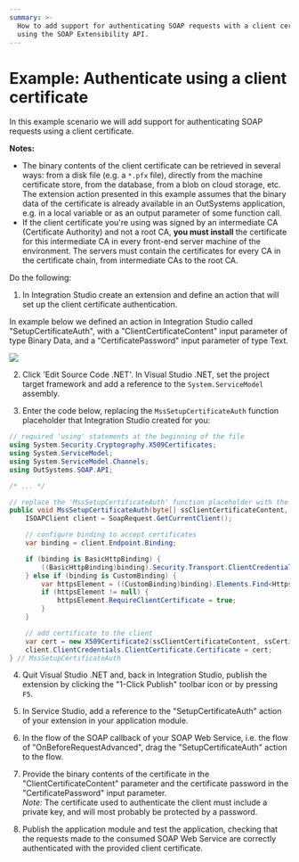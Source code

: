 ```yaml
---
summary: >-
  How to add support for authenticating SOAP requests with a client certificate
  using the SOAP Extensibility API.
---
```


# Example: Authenticate using a client certificate

In this example scenario we will add support for authenticating SOAP requests using a client certificate.

**Notes:**

* The binary contents of the client certificate can be retrieved in several ways: from a disk file \(e.g. a `*.pfx` file\), directly from the machine certificate store, from the database, from a blob on cloud storage, etc. The extension action presented in this example assumes that the binary data of the certificate is already available in an OutSystems application, e.g. in a local variable or as an output parameter of some function call.
* If the client certificate you're using was signed by an intermediate CA \(Certificate Authority\) and not a root CA, **you must install** the certificate for this intermediate CA in every front-end server machine of the environment. The servers must contain the certificates for every CA in the certificate chain, from intermediate CAs to the root CA.

Do the following:

1. In Integration Studio create an extension and define an action that will set up the client certificate authentication.

In example below we defined an action in Integration Studio called "SetupCertificateAuth", with a "ClientCertificateContent" input parameter of type Binary Data, and a "CertificatePassword" input parameter of type Text.

![](https://github.com/danielmarquespt/docs-product/tree/e7ea3f444d5129dab245c69ab72ae091554bc4fb/src/extensibility-and-integration/soap/consume/extensibility-use-cases/images/is-action-setup-client-certificate-auth.png%3E)

2. Click 'Edit Source Code .NET'. In Visual Studio .NET, set the project target framework and add a reference to the `System.ServiceModel` assembly.

3. Enter the code below, replacing the `MssSetupCertificateAuth` function placeholder that Integration Studio created for you:

```csharp
// required 'using' statements at the beginning of the file
using System.Security.Cryptography.X509Certificates;
using System.ServiceModel;
using System.ServiceModel.Channels;
using OutSystems.SOAP.API;

/* ... */

// replace the 'MssSetupCertificateAuth' function placeholder with the following code
public void MssSetupCertificateAuth(byte[] ssClientCertificateContent, string ssCertificatePassword) {
    ISOAPClient client = SoapRequest.GetCurrentClient();

    // configure binding to accept certificates
    var binding = client.Endpoint.Binding;

    if (binding is BasicHttpBinding) {
        ((BasicHttpBinding)binding).Security.Transport.ClientCredentialType = HttpClientCredentialType.Certificate;
    } else if (binding is CustomBinding) {
        var httpsElement = ((CustomBinding)binding).Elements.Find<HttpsTransportBindingElement>();
        if (httpsElement != null) {
            httpsElement.RequireClientCertificate = true;
        }
    }

    // add certificate to the client
    var cert = new X509Certificate2(ssClientCertificateContent, ssCertificatePassword);
    client.ClientCredentials.ClientCertificate.Certificate = cert;
} // MssSetupCertificateAuth
```

4. Quit Visual Studio .NET and, back in Integration Studio, publish the extension by clicking the "1-Click Publish" toolbar icon or by pressing `F5`.

5. In Service Studio, add a reference to the "SetupCertificateAuth" action of your extension in your application module.

6. In the flow of the SOAP callback of your SOAP Web Service, i.e. the flow of "OnBeforeRequestAdvanced", drag the "SetupCertificateAuth" action to the flow.

7. Provide the binary contents of the certificate in the "ClientCertificateContent" parameter and the certificate password in the "CertificatePassword" input parameter.  
_Note:_ The certificate used to authenticate the client must include a private key, and will most probably be protected by a password.

8. Publish the application module and test the application, checking that the requests made to the consumed SOAP Web Service are correctly authenticated with the provided client certificate.

